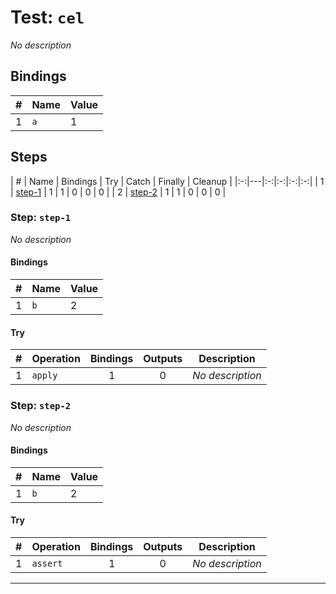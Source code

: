 # Test: `cel`

*No description*

## Bindings

| # | Name | Value |
|:-:|---|---|
| 1 | `a` | 1 |

## Steps

| # | Name | Bindings | Try | Catch | Finally | Cleanup |
|:-:|---|:-:|:-:|:-:|:-:|
| 1 | [step-1](#step-step-1) | 1 | 1 | 0 | 0 | 0 |
| 2 | [step-2](#step-step-2) | 1 | 1 | 0 | 0 | 0 |

### Step: `step-1`

*No description*

#### Bindings

| # | Name | Value |
|:-:|---|---|
| 1 | `b` | 2 |

#### Try

| # | Operation | Bindings | Outputs | Description |
|:-:|---|:-:|:-:|---|
| 1 | `apply` | 1 | 0 | *No description* |

### Step: `step-2`

*No description*

#### Bindings

| # | Name | Value |
|:-:|---|---|
| 1 | `b` | 2 |

#### Try

| # | Operation | Bindings | Outputs | Description |
|:-:|---|:-:|:-:|---|
| 1 | `assert` | 1 | 0 | *No description* |

---

